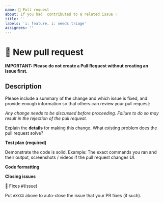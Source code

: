 ```yaml
---
name: 🚀 Pull request
about: If you had  contributed to a related issue 💡
title: ''
labels: 'i: feature, i: needs triage'
assignees: ''
---
```

# 🚀 New pull request

<!--  Delete this before opening the pull request, is only a warning. -->
**IMPORTANT: Please do not create a Pull Request without creating an issue first.**

## Description

Please include a summary of the change and which issue is fixed, and provide enough information so that others can review your pull request:

*Any change needs to be discussed before proceeding. Failure to do so may result in the rejection of the pull request.*



<!-- You can skip this if you're fixing a typo or adding an app to the Showcase. -->

Explain the **details** for making this change. What existing problem does the pull request solve?

<!-- Example: When "Adding a function to do X", explain why it is necessary to have a way to do X. -->

**Test plan (required)**

Demonstrate the code is solid. Example: The exact commands you ran and their output, screenshots / videos if the pull request changes UI.

<!-- Make sure tests pass on both Travis and Circle CI. -->

**Code formatting**

<!-- See the simple style guide. -->

**Closing issues**

🔧 Fixes #(issue)

Put `#XXXX` above to auto-close the issue that your PR fixes (if such).